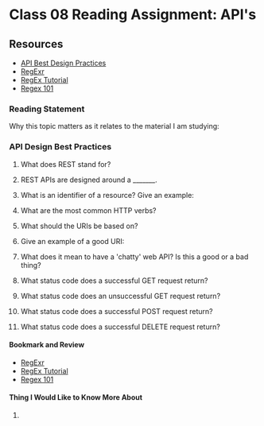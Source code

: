 # Class 08 Reading Assignment: API's

## Resources

* [API Best Design Practices](https://learn.microsoft.com/en-us/azure/architecture/best-practices/api-design)
* [RegExr](https://regexr.com/)
* [RegEx Tutorial](https://medium.com/factory-mind/regex-tutorial-a-simple-cheatsheet-by-examples-649dc1c3f285)
* [Regex 101](https://regex101.com/)

### Reading Statement

Why this topic matters as it relates to the material I am studying:

### API Design Best Practices

1. What does REST stand for?

2. REST APIs are designed around a _______.

3. What is an identifier of a resource? Give an example:

4. What are the most common HTTP verbs?

5. What should the URIs be based on?

6. Give an example of a good URI:

7. What does it mean to have a 'chatty' web API? Is this a good or a bad thing?

8. What status code does a successful GET request return?

9. What status code does an unsuccessful GET request return?

10. What status code does a successful POST request return?

11. What status code does a successful DELETE request return?

#### Bookmark and Review

* [RegExr](https://regexr.com/)
* [RegEx Tutorial](https://medium.com/factory-mind/regex-tutorial-a-simple-cheatsheet-by-examples-649dc1c3f285)
* [Regex 101](https://regex101.com/)

#### Thing I Would Like to Know More About

1. 
